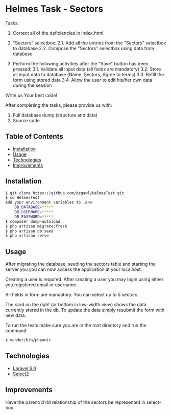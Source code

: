 # Helmes Task - Sectors

Tasks:
1. Correct all of the deficiencies in index.html

2. "Sectors" selectbox:
2.1. Add all the entries from the "Sectors" selectbox to database
2.2. Compose the "Sectors" selectbox using data from database

3. Perform the following activities after the "Save" button has been pressed: 
3.1. Validate all input data (all fields are mandatory)
3.2. Store all input data to database (Name, Sectors, Agree to terms)
3.3. Refill the form using stored data 
3.4. Allow the user to edit his/her own data during the session

Write us Your best code! 

After completing the tasks, please provide us with:
1. Full database dump (structure and data)
2. Source code

## Table of Contents

- [Installation](#installation)
- [Usage](#usage)
- [Technologies](#technologies)
- [Improvements](#improvements)

## Installation

```sh
$ git clone https://github.com/degawl/HelmesTest.git
$ cd HelmesTest
Add your environment variables to .env
    DB_DATABASE=*****
    DB_USERNAME=*****
    DB_PASSWORD=*****
$ composer dump-autoload
$ php artisan migrate:fresh
$ php artisan db:seed
$ php artisan serve
```

## Usage

After migrating the database, seeding the sectors table and starting the server you
you can now access the application at your localhost.

Creating a user is required.
After creating a user you may login using either you registered email or username.

All fields in form are mandatory.
You can select up to 5 sectors.

The card on the right (or bottom in low-width view) shows the data currently stored in the db.
To update the data simply resubmit the form with new data.

To run the tests make sure you are in the root directory and run the command
```sh
$ vendor/bin/phpunit
```
## Technologies

- [Laravel 6.0](https://laravel.com/)
- [Select2](https://github.com/ttskch/select2-bootstrap4-theme)

## Improvements

Have the parent/child relationship of the sectors be represented in select-box.


